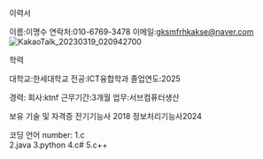 이력서

이름:이명수
연락처:010-6769-3478
이메일:gksmfrhkakse@naver.com
![KakaoTalk_20230319_020942700](https://user-images.githubusercontent.com/127274846/226130588-c8b6778c-dea8-442e-9822-33cdd29764f5.jpg)

학력

대학교:한세대학교 전공:ICT융합학과 졸업연도:2025

경력:
회사:ktnf
근무기간:3개월
업무:서브컴퓨터생산

보유 기술 및 자격증
전기기능사 2018
정보처리기능사2024

코딩 언어
number:
1.c  
2.java
3.python
4.c#
5.c++

